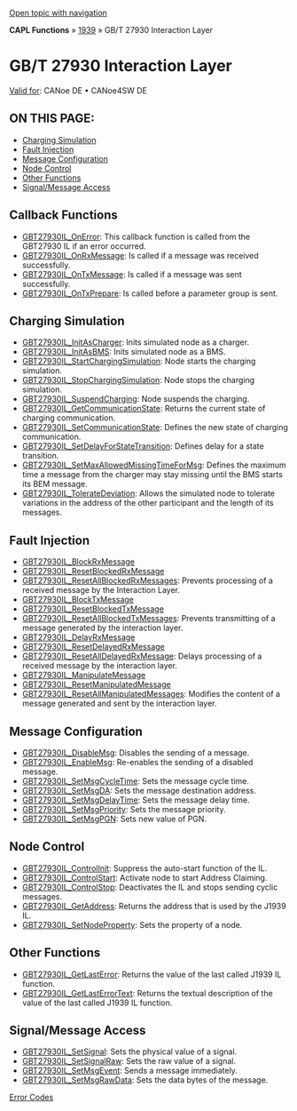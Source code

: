 [Open topic with navigation](../../../../../CANoeDEFamily.htm#Topics/CAPLFunctions/J1939/GBT27930InteractionLayer/CAPLfunctionsGBT27930ILOverview.md)

**CAPL Functions** » [1939](../CAPLfunctionsJ1939StartPage.md) » GB/T 27930 Interaction Layer

# GB/T 27930 Interaction Layer

[Valid for](../../../Shared/FeatureAvailability.md): CANoe DE • CANoe4SW DE

## ON THIS PAGE:
- [Charging Simulation](#ChargingSimulation)
- [Fault Injection](#FaultInjection)
- [Message Configuration](#Message)
- [Node Control](#Node)
- [Other Functions](#Other)
- [Signal/Message Access](#Signal/M)

## Callback Functions

- [GBT27930IL_OnError](Functions/CAPLfunctionGBT27930ILOnError.md): This callback function is called from the GBT27930 IL if an error occurred.
- [GBT27930IL_OnRxMessage](Functions/CAPLfunctionGBT27930ILOnRxMessage.md): Is called if a message was received successfully.
- [GBT27930IL_OnTxMessage](Functions/CAPLfunctionGBT27930ILOnTxMessage.md): Is called if a message was sent successfully.
- [GBT27930IL_OnTxPrepare](Functions/CAPLfunctionGBT27930ILOnTxPrepare.md): Is called before a parameter group is sent.

## Charging Simulation

- [GBT27930IL_InitAsCharger](Functions/CAPLfunctionGBT27930ILInitAsCharger.md): Inits simulated node as a charger.
- [GBT27930IL_InitAsBMS](Functions/CAPLfunctionGBT27930ILInitAsBMS.md): Inits simulated node as a BMS.
- [GBT27930IL_StartChargingSimulation](Functions/CAPLfunctionGBT27930ILStartChargingSimulation.md): Node starts the charging simulation.
- [GBT27930IL_StopChargingSimulation](Functions/CAPLfunctionGBT27930ILStopChargingSimulation.md): Node stops the charging simulation.
- [GBT27930IL_SuspendCharging](Functions/CAPLfunctionGBT27930ILSuspendCharging.md): Node suspends the charging.
- [GBT27930IL_GetCommunicationState](Functions/CAPLfunctionGBT27930ILGetCommunicationState.md): Returns the current state of charging communication.
- [GBT27930IL_SetCommunicationState](Functions/CAPLfunctionGBT27930ILSetCommunicationState.md): Defines the new state of charging communication.
- [GBT27930IL_SetDelayForStateTransition](Functions/CAPLfunctionGBT27930ILSetDelayForStateTransition.md): Defines delay for a state transition.
- [GBT27930IL_SetMaxAllowedMissingTimeForMsg](Functions/CAPLfunctionGBT27930ILSetMaxAllowedMissingTimeForMsg.md): Defines the maximum time a message from the charger may stay missing until the BMS starts its BEM message.
- [GBT27930IL_TolerateDeviation](Functions/CAPLfunctionGBT27930ILTolerateDeviation.md): Allows the simulated node to tolerate variations in the address of the other participant and the length of its messages.

## Fault Injection

- [GBT27930IL_BlockRxMessage](Functions/CAPLfunctionGBT27930ILBlockRxMessage.md)
- [GBT27930IL_ResetBlockedRxMessage](Functions/CAPLfunctionGBT27930ILResetBlockedRxMessage.md)
- [GBT27930IL_ResetAllBlockedRxMessages](Functions/CAPLfunctionGBT27930ILResetAllBlockedRxMessages.md): Prevents processing of a received message by the Interaction Layer.
- [GBT27930IL_BlockTxMessage](Functions/CAPLfunctionGBT27930ILBlockTxMessage.md)
- [GBT27930IL_ResetBlockedTxMessage](Functions/CAPLfunctionGBT27930ILResetBlockedTxMessage.md)
- [GBT27930IL_ResetAllBlockedTxMessages](Functions/CAPLfunctionGBT27930ILResetAllBlockedTxMessages.md): Prevents transmitting of a message generated by the interaction layer.
- [GBT27930IL_DelayRxMessage](Functions/CAPLfunctionGBT27930ILDelayRxMessage.md)
- [GBT27930IL_ResetDelayedRxMessage](Functions/CAPLfunctionGBT27930ILResetDelayedRxMessage.md)
- [GBT27930IL_ResetAllDelayedRxMessage](Functions/CAPLfunctionGBT27930ILResetAllDelayedRxMessage.md): Delays processing of a received message by the interaction layer.
- [GBT27930IL_ManipulateMessage](Functions/CAPLfunctionGBT27930ILManipulateMessage.md)
- [GBT27930IL_ResetManipulatedMessage](Functions/CAPLfunctionGBT27930ILResetManipulatedMessage.md)
- [GBT27930IL_ResetAllManipulatedMessages](Functions/CAPLfunctionGBT27930ILResetAllManipulatedMessages.md): Modifies the content of a message generated and sent by the interaction layer.

## Message Configuration

- [GBT27930IL_DisableMsg](Functions/CAPLfunctionGBT27930ILDisableMsg.md): Disables the sending of a message.
- [GBT27930IL_EnableMsg](Functions/CAPLfunctionGBT27930ILEnableMsg.md): Re-enables the sending of a disabled message.
- [GBT27930IL_SetMsgCycleTime](Functions/CAPLfunctionGBT27930ilsetmsgdelaytime.md): Sets the message cycle time.
- [GBT27930IL_SetMsgDA](Functions/CAPLfunctionGBT27930ilsetmsgda.md): Sets the message destination address.
- [GBT27930IL_SetMsgDelayTime](Functions/CAPLfunctionGBT27930ilsetmsgdelaytime.md): Sets the message delay time.
- [GBT27930IL_SetMsgPriority](Functions/CAPLfunctionGBT27930ilsetmsgpriority.md): Sets the message priority.
- [GBT27930IL_SetMsgPGN](Functions/CAPLfunctionGBT27930ilsetmsgpgn.md): Sets new value of PGN.

## Node Control

- [GBT27930IL_ControlInit](Functions/CAPLfunctionGBT27930ILControlInit.md): Suppress the auto-start function of the IL.
- [GBT27930IL_ControlStart](Functions/CAPLfunctionGBT27930ILControlStart.md): Activate node to start Address Claiming.
- [GBT27930IL_ControlStop](Functions/CAPLfunctionGBT27930ILControlStop.md): Deactivates the IL and stops sending cyclic messages.
- [GBT27930IL_GetAddress](Functions/CAPLfunctionGBT27930ILGetAddress.md): Returns the address that is used by the J1939 IL.
- [GBT27930IL_SetNodeProperty](Functions/CAPLfunctionGBT27930ILSetNodeProperty.md): Sets the property of a node.

## Other Functions

- [GBT27930IL_GetLastError](Functions/CAPLfunctionGBT27930ILGetLastError.md): Returns the value of the last called J1939 IL function.
- [GBT27930IL_GetLastErrorText](Functions/CAPLfunctionGBT27930ILGetLastErrorText.md): Returns the textual description of the value of the last called J1939 IL function.

## Signal/Message Access

- [GBT27930IL_SetSignal](Functions/CAPLfunctionGBT27930ILSetSignal.md): Sets the physical value of a signal.
- [GBT27930IL_SetSignalRaw](Functions/CAPLfunctionGBT27930ILSetSignalRaw.md): Sets the raw value of a signal.
- [GBT27930IL_SetMsgEvent](Functions/CAPLfunctionGBT27930ILSetMsgEvent.md): Sends a message immediately.
- [GBT27930IL_SetMsgRawData](Functions/CAPLfunctionGBT27930ILSetMsgRawData.md): Sets the data bytes of the message.

[Error Codes](../../CAPLfunctionsISOj1939ErrorCodes.md)
